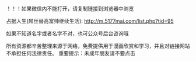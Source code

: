 ！！！如果微信内不能打开，请复制链接到浏览器中浏览

占据人生(屌丝替高富帅继续生活): http://m.5177mai.com/list.php?tid=95

如果不知道名字或者名字不对，也可公众号后台咨询哦

所有资源都辛苦整理来源于网络，免费提供用于漫画欣赏和学习，并且对链接网站不承担任何法律责任。 重要提示：未成年朋友请不要点击
